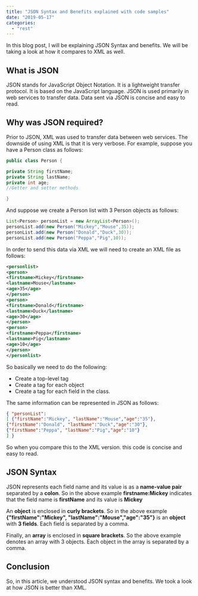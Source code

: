 ```yaml
---
title: "JSON Syntax and Benefits explained with code samples"
date: "2019-05-17"
categories: 
  - "rest"
---
```


In this blog post, I will be explaining JSON Syntax and benefits. We will be taking a look at how it compares to XML as well.

## What is JSON

JSON stands for JavaScript Object Notation. It is a lightweight transfer protocol. It is based on the JavaScript language. JSON is used primarily in web services to transfer data. Data sent via JSON is concise and easy to read.

## Why was JSON required?

Prior to JSON, XML was used to transfer data between web services. The downside of using XML is that it is very verbose. For example, suppose you have a Person class as follows:

```java
public class Person { 

private String firstName; 
private String lastName; 
private int age; 
//Getter and setter methods 

}
```

And suppose we create a Person list with 3 Person objects as follows:

```java
List<Person> personList = new ArrayList<Person>(); 
personList.add(new Person("Mickey","Mouse",35)); 
personList.add(new Person("Donald","Duck",30)); 
personList.add(new Person("Peppa","Pig",10));
```

In order to send this data via XML we will need to create an XML file as follows:

```xml
<personlist> 
<person> 
<firstname>Mickey</firstname> 
<lastname>Mouse</lastname> 
<age>35</age> 
</person> 
<person> 
<firstname>Donald</firstname> 
<lastname>Duck</lastname> 
<age>30</age> 
</person> 
<person> 
<firstname>Peppa</firstname> 
<lastname>Pig</lastname> 
<age>10</age> 
</person> 
</personlist>
```

So basically we need to do the following:

- Create a top-level tag
- Create a tag for each object
- Create a tag for each field in the class.

The same information can be represented in JSON as follows:

```json
{ "personList":
[ {"firstName":"Mickey", "lastName":"Mouse","age":"35"}, 
{"firstName":"Donald", "lastName":"Duck","age":"30"}, 
{"firstName":"Peppa", "lastName":"Pig","age":"10"} 
] }
```

So when you compare this to the XML version. this code is concise and easy to read.

## JSON Syntax

JSON represents each field name and its value is as a **name-value pair** separated by a **colon**. So in the above example **firstname:Mickey** indicates that the field name is **firstName** and its value is **Mickey**

An **object** is enclosed in **curly brackets**. So in the above example **{"firstName":"Mickey", "lastName":"Mouse","age":"35"}** is an **object** with **3 fields**. Each field is separated by a comma.

Finally, an **array** is enclosed in **square brackets**. So the above example denotes an array with 3 objects. Each object in the array is separated by a comma.

## Conclusion

So, in this article, we understood JSON syntax and benefits. We took a look at how JSON is better than XML.
